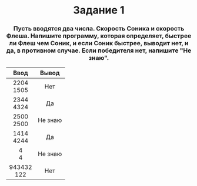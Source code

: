 <h1 align="center">Задание 1</h1>
<h3 align="center">Пусть вводятся два числа. Скорость Соника и скорость Флеша. Напишите программу, которая определяет,  быстрее ли Флеш чем Соник, и если Соник быстрее, выводит нет, и да, в противном случае. Если победителя нет, напишите "Не знаю".</h3>

| Ввод   | Вывод |
| :----: |:-----:|
| 2204<br />1505 | Нет |
| 2344<br />4324 | Да |
| 2500<br />2500 | Не знаю |
| 1414<br />4244 | Да |
| 4<br />4 | Не знаю |
| 943432<br />122 | Нет |
